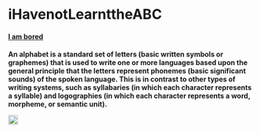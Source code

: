 <!DOCTYPE html>
<html>
<h1>iHavenotLearnttheABC</h1>
<h4> <a href="github.com/IamBoredandDontknowWhattoDo">I am bored</a><h4>
  <p>An alphabet is a standard set of letters (basic written symbols or graphemes) that is used to write one or more languages based upon the general principle that the letters represent phonemes (basic significant sounds) of the spoken language. This is in contrast to other types of writing systems, such as syllabaries (in which each character represents a syllable) and logographies (in which each character represents a word, morpheme, or semantic unit).</p>
<img src="https://s3.amazonaws.com/codecademy-content/courses/web-101/unit-9/htmlcss1-img_logo-shiptoit.png" height="20px;">
